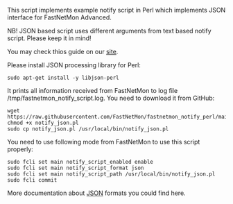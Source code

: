 This script implements example notify script in Perl which implements JSON interface for FastNetMon Advanced.

NB! JSON based script uses different arguments from text based notify script. Please keep it in mind!

You may check thios guide on our [site](https://fastnetmon.com/docs-fnm-advanced/fastnetmon-advanced-notify-script-in-perl/).

Please install JSON processing library for Perl:
```
sudo apt-get install -y libjson-perl
```

It prints all information received from FastNetMon to log file /tmp/fastnetmon_notify_script.log. You need to download it from GitHub:
```
wget https://raw.githubusercontent.com/FastNetMon/fastnetmon_notify_perl/main/notify_json.pl
chmod +x notify_json.pl
sudo cp notify_json.pl /usr/local/bin/notify_json.pl
```

You need to use following mode from FastNetMon to use this script properly:
```
sudo fcli set main notify_script_enabled enable
sudo fcli set main notify_script_format json
sudo fcli set main notify_script_path /usr/local/bin/notify_json.pl
sudo fcli commit
```

More documentation about [JSON](https://fastnetmon.com/fastnetmon-json-formats/) formats you could find here.
